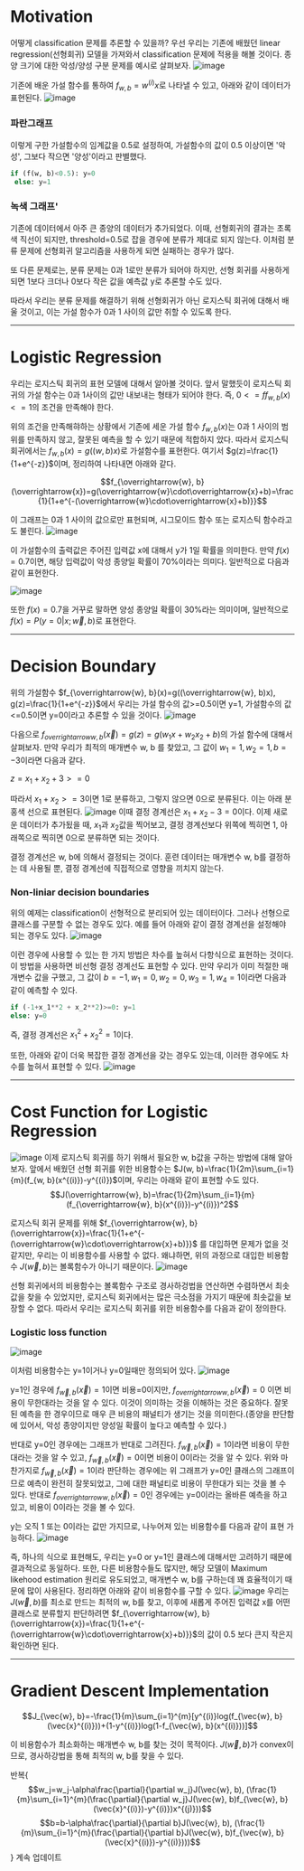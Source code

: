 # Motivation
어떻게 classification 문제를 추론할 수 있을까? 우선 우리는 기존에 배웠던 linear regression(선형회귀) 모델을 가져와서 classification 문제에 적용을 해볼 것이다. 종양 크기에 대한 악성/양성 구분 문제를 예시로 살펴보자.
![image](https://github.com/qlkdkd/MachineLearning/assets/71871927/97e27281-7b15-4a8d-be12-2059b16d8040)

기존에 배운 가설 함수를 통하여 $f_{w, b}=w^{(i)}x$로 나타낼 수 있고, 아래와 같이 데이터가 표현된다.
![image](https://github.com/qlkdkd/MachineLearning/assets/71871927/e2db3b2f-8860-452e-bd7f-d493589992a0)
### 파란그래프
이렇게 구한 가설함수의 임계값을 0.5로 설정하여, 가설함수의 값이 0.5 이상이면 '악성', 그보다 작으면 '양성'이라고 판별했다.
```python
if (f(w, b)<0.5): y=0
 else: y=1
```
### 녹색 그래프'
기존에 데이터에서 아주 큰 종양의 데이터가 추가되었다. 이때, 선형회귀의 결과는 초록색 직선이 되지만, threshold=0.5로 잡을 경우에 분류가 제대로 되지 않는다.
이처럼 분류 문제에 선형회귀 알고리즘을 사용하게 되면 실패하는 경우가 많다.

또 다른 문제로는, 분류 문제는 0과 1로만 분류가 되어야 하지만, 선형 회귀를 사용하게 되면 1보다 크더나 0보다 작은 값을 예측값  y로 추론할 수도 있다.

따라서 우리는 분류 문제를 해결하기 위해 선형회귀가 아닌 로지스틱 회귀에 대해서 배울 것이고, 이는 가설 함수가 0과 1 사이의 값만 취할 수 있도록 한다.

---

# Logistic Regression
우리는 로지스틱 회귀의 표현 모델에 대해서 알아볼 것이다. 앞서 말했듯이 로지스틱 회귀의 가설 함수는 0과 1사이의 값만 내보내는 형태가 되어야 한다.
즉, $0<=ff_{w, b}(x)<=1$의 조건을 만족해야 한다.

위의 조건을 만족해햐하는 상황에서 기존에 세운 가설 함수 $f_{w, b}(x)$는 0과 1 사이의 범위를 만족하지 않고, 잘못된 예측을 할 수 있기 때문에 적합하지 았다.
따라서 로지스틱 회귀에서는 $f_{w, b}(x)=g((w, b)x)$로 가설함수를 표현한다. 여기서 $g(z)=\frac{1}{1+e^{-z}}$이며, 정리하여 나타내면 아래와 같다.

$$f_{\overrightarrow{w}, b}(\overrightarrow{x})=g(\overrightarrow{w}\cdot\overrightarrow{x}+b)=\frac{1}{1+e^{-(\overrightarrow{w}\cdot\overrightarrow{x}+b)}}$$

이 그래프는 0과 1 사이의 값으로만 표현되며, 시그모이드 함수 또는 로지스틱 함수라고도 불린다.
![image](https://github.com/qlkdkd/MachineLearning/assets/71871927/e22acefb-f685-4f02-bbb6-b5ebfabbb1e8)

이 가설함수의 출력값은 주어진 입력값 x에 대해서 y가 1일 확률을 의미한다.
만약 $f(x)=0.7$이면, 해당 입력값이 악성 종양일 확률이 70%이라는 의미다.
일반적으로 다음과 같이 표현한다.

![image](https://github.com/qlkdkd/MachineLearning/assets/71871927/b3a615a4-b414-41b3-b1a8-9287caf50b4f)

또한 $f(x)=0.7$을 거꾸로 말하면 양성 종양일 확률이 30%라는 의미이며, 일반적으로 $f(x)=P(y=0|x;\overrightarrow{w}, b)$로 표현한다.

---

# Decision Boundary
위의 가설함수 $f_{\overrightarrow{w}, b}(x)=g((\overrightarrow{w}, b)x), g(z)=\frac{1}{1+e^{-z}}$에서 
우리는 가설 함수의 값>=0.5이면 y=1, 가설함수의 값<=0.5이면 y=0이라고 추론할 수 있을 것이다.
![image](https://github.com/qlkdkd/MachineLearning/assets/71871927/4f9d8d53-d901-48c4-9e5d-98650b9cac72)

다음으로 $f_{overrightarrow{w}, b}(\overrightarrow{x})=g(z)=g(w_1x+w_2x_2+b)$의 가설 함수에 대해서 살펴보자.
만약 우리가 최적의 매개변수 w, b 를 찾았고, 그 값이 $w_1=1, w_2=1, b=-3$이라면 다음과 같다.

$z=x_1+x_2+3>=0$

따라서 $x_1+x_2>=3$이면 1로 분류하고, 그렇지 않으면 0으로 분류된다. 이는 아래 분홍색 선으로 표현된다.
![image](https://github.com/qlkdkd/MachineLearning/assets/71871927/ae15f3f8-12f5-4719-a256-32919775ecf4)
이때 결정 경계선은 $x_1+x_2-3=0$이다. 이제 새로운 데이터가 추가됬을 때, $x_1$과 $x_2$값을 찍어보고, 결정 경계선보다 위쪽에 찍히면 1, 아래쪽으로 찍히면 0으로 분류하면 되는 것이다.

결정 경계선은 w, b에 의해서 결정되는 것이다. 훈련 데이터는 매개변수 w, b를 결정하는 데 사용될 뿐, 결정 경계선에 직접적으로 영향을 끼치지 않는다.

### Non-liniar decision boundaries
위의 예제는 classification이 선형적으로 분리되어 있는 데이터이다. 그러나 선형으로 클래스를 구분할 수 없는 경우도 있다. 예를 들어 아래와 같이 결정 경계선을 설정해야 되는 경우도 있다.
![image](https://github.com/qlkdkd/MachineLearning/assets/71871927/4fdee821-951e-46cc-924d-dc9cd294a845)

이런 경우에 사용할 수 있는 한 가지 방법은 차수를 높혀서 다항식으로 표현하는 것이다. 이 방법을 사용하면 비선형 결정 경계선도 표현할 수 있다. 만약 우리가 이미 적절한 매개변수 값을 구했고, 그 값이 $b=-1, w_1=0, w_2=0, w_3=1, w_4=1$이라면 다음과 같이 예측할 수 있다.

```python
if (-1+x_1**2 + x_2**2)>=0: y=1
else: y=0
```
즉, 결정 경계선은 $x_1^2+x_2^2=1$이다.

또한, 아래와 같이 더욱 복잡한 결정 경계선을 갖는 경우도 있는데, 이러한 경우에도 차수를 높혀서 표현할 수 있다.
![image](https://github.com/qlkdkd/MachineLearning/assets/71871927/1c54eb4a-2312-4b4c-8737-1b2fd7b785c8)

---

# Cost Function for Logistic Regression
![image](https://github.com/qlkdkd/MachineLearning/assets/71871927/5779399d-c01c-41d5-ac9e-d0c79103a6d9)
이제 로지스틱 회귀를 하기 위해서 필요한 w, b값을 구하는 방법에 대해 알아보자. 
앞에서 배웠던 선형 회귀를 위한 비용함수는 $J(w, b)=\frac{1}{2m}\sum_{i=1}{m}(f_{w, b}(x^{(i)})-y^{(i)})$이며, 우리는 아래와 같이 표현할 수도 있다.
$$J(\overrightarrow{w}, b)=\frac{1}{2m}\sum_{i=1}{m}(f_{\overrightarrow{w}, b}(x^{(i)})-y^{(i)})^2$$

로지스틱 회귀 문제를 위해 
$f_{\overrightarrow{w}, b}(\overrightarrow{x})=\frac{1}{1+e^{-(\overrightarrow{w}\cdot\overrightarrow{x}+b)}}$
를 대입하면 문제가 없을 것 같지만, 우리는 이 비용함수를 사용할 수 없다. 왜냐하면, 위의 과정으로 대입한 비용함수 $J(\overrightarrow{w}, b)$는 볼록함수가 아니기 때문이다.
![image](https://github.com/qlkdkd/MachineLearning/assets/71871927/ad301e1f-1623-4e3f-be25-a6d395a01590)

선형 회귀에서의 비용함수는 볼록함수 구조로 경사하겅법을 연산하면 수렴하면서 최솟값을 찾을 수 있었지만, 로지스틱 회귀에서는 많은 극소점을 가지기 때문에 최솟값을 보장할 수 없다. 따라서 우리는 로지스틱 회귀를 위한 비용함수를 다음과 같이 정의한다.

### Logistic loss function
![image](https://github.com/qlkdkd/MachineLearning/assets/71871927/35afe9f3-ef6d-460d-a1f4-6c25184898e1)

이처럼 비용함수는 y=1이거나 y=0일때만 정의되어 있다.
![image](https://github.com/qlkdkd/MachineLearning/assets/71871927/a4d8c646-af81-4fc1-95a9-527ad2722407)

y=1인 경우에 $f_{\overrightarrow{w}, b}(\overrightarrow{x})=1$이면 비용=0이지만, $f_{overrightarrow{w}, b}(\overrightarrow{x})=0$ 이면 비용이 무한대라는 것을 알 수 있다.
이것이 의미하는 것을 이해하는 것은 중요하다. 잘못된 예측을 한 경우이므로 매우 큰 비용의 패널티가 생기는 것을 의미한다.(종양을 판단함에 있어서, 악성 종양이지만 양성일 확률이 높다고 예측할 수 있다.)

반대로 y=0인 경우에는 그래프가 반대로 그려진다. $f_{\overrightarrow{w}, b}(\overrightarrow{x})=1$이라면 비용이 무한대라는 것을 알 수 있고,  $f_{\overrightarrow{w}, b}(\overrightarrow{x})=0$이면 비용이 0이라는 것을 알 수 있다. 위와 마찬가지로 $f_{\overrightarrow{w}, b}(\overrightarrow{x})=1$이라 판단하는 경우에는 위 그래프가 y=0인 클래스의 그래프이므로 예측이 완전히 잘못되었고, 그에 대한 패널티로 비용이 무한대가 되는 것을 볼 수 있다. 반대로 $f_{overrightarrow{w}, b}(\overrightarrow{x})=0$인 경우에는 y=0이라는 올바른 예측을 하고 있고, 비용이 0이라는 것을 볼 수 있다.

y는 오직 1 또는 0이라는 값만 가지므로, 나누어져 있는 비용함수를 다음과 같이 표현 가능하다.
![image](https://github.com/qlkdkd/MachineLearning/assets/71871927/f7d20dea-b0cb-47c5-8c90-1715e7264ad9)

즉, 하나의 식으로 표현해도, 우리는 y=0 or y=1인 클래스에 대해서만 고려하기 때문에 결과적으로 동일하다. 또한, 다른 비용함수들도 많지만, 해당 모델이 Maximum likehood estimation 원리로 유도되었고, 매개변수 w, b를 구하는데 꽤 효율적이기 때문에 많이 사용된다. 
정리하면 아래와 같이 비용함수를 구할 수 있다.
![image](https://github.com/qlkdkd/MachineLearning/assets/71871927/ba40b36b-56fa-4b1e-b7da-cb6825b1f897)
우리는 $J(\overrightarrow{w}, b)$를 최소로 만드는 최적의 w, b를 찾고, 이후에 새롭게 주어진 입력값 x를 어떤 클래스로 분류할지 판단하려면 $f_{\overrightarrow{w}, b}(\overrightarrow{x})=\frac{1}{1+e^{-(\overrightarrow{w}\cdot\overrightarrow{x}+b)}}$의 값이 0.5 보다 큰지 작은지 확인하면 된다.

---

# Gradient Descent Implementation
$$J_{\vec{w}, b}=-\frac{1}{m}\sum_{i=1}^{m}[y^{(i)}log(f_{\vec{w}, b}(\vec{x}^{(i)}))+(1-y^{(i)})log(1-f_{\vec{w}, b}(x^{(i)}))]$$

이 비용함수가 최소화하는 매개변수 w, b를 찾는 것이 목적이다. $J(\vec{w}, b)$가 convex이므로, 경사하강법을 통해 최적의 w, b를 찾을 수 있다.

반복{
$$w_j=w_j-\alpha\frac{\partial}{\partial w_j}J(\vec{w}, b), (\frac{1}{m}\sum_{i=1}^{m}(\frac{\partial}{\partial w_j}J(\vec{w}, b)f_{\vec{w}, b}(\vec{x}^{(i)})-y^{(i)})x^{(j)}))$$
$$b=b-\alpha\frac{\partial}{\partial b}J(\vec{w}, b), (\frac{1}{m}\sum_{i=1}^{m}(\frac{\partial}{\partial b}J(\vec{w}, b)f_{\vec{w}, b}(\vec{x}^{(i)})-y^{(i)})))$$
} 계속 업데이트


